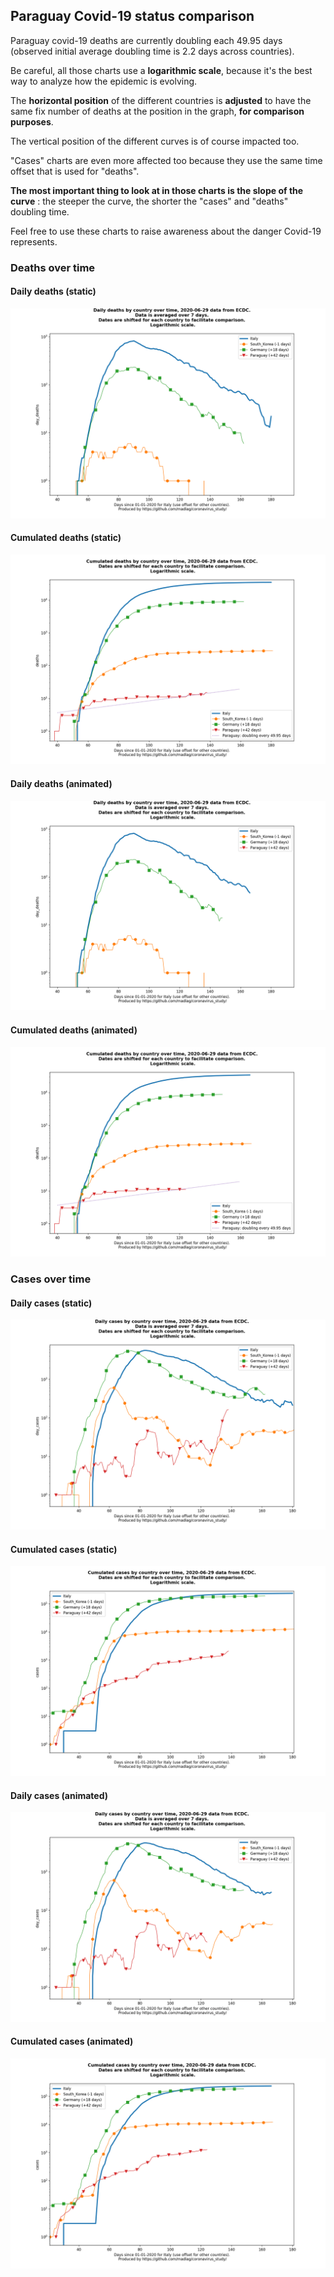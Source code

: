 ## Paraguay Covid-19 status comparison 

Paraguay covid-19 deaths are currently doubling each 49.95 days (observed initial average doubling time is 2.2 days across countries).



Be careful, all those charts use a **logarithmic scale**, because it's the best way to analyze how the epidemic is evolving.
 
The **horizontal position** of the different countries is **adjusted** to have the same fix number of deaths at the position in the graph, **for comparison purposes**.

The vertical position of the different curves is of course impacted too.

"Cases" charts are even more affected too because they use the same time offset that is used for "deaths".

**The most important thing to look at in those charts is the slope of the curve** : the steeper the curve, the shorter the "cases" and "deaths" doubling time.

Feel free to use these charts to raise awareness about the danger Covid-19 represents. 


 
### Deaths over time
 
#### Daily deaths (static)
![Paraguay covid-19 daily deaths static chart](https://raw.githubusercontent.com/madlag/coronavirus_study/master/notebooks/graphs/2020-06-29/countries/Paraguay/2020-06-29_Paraguay_day_deaths.png "Paraguay covid-19 day_deaths static chart")   
 
#### Cumulated deaths (static)
![Paraguay covid-19 cumulated deaths static chart](https://raw.githubusercontent.com/madlag/coronavirus_study/master/notebooks/graphs/2020-06-29/countries/Paraguay/2020-06-29_Paraguay_deaths.png "Paraguay covid-19 deaths static chart")   
 
#### Daily deaths (animated)
![Paraguay covid-19 daily deaths animated chart](https://raw.githubusercontent.com/madlag/coronavirus_study/master/notebooks/graphs/2020-06-29/countries/Paraguay/2020-06-29_Paraguay_day_deaths.gif "Paraguay covid-19 day_deaths animated chart")   
 
#### Cumulated deaths (animated)
![Paraguay covid-19 cumulated deaths animated chart](https://raw.githubusercontent.com/madlag/coronavirus_study/master/notebooks/graphs/2020-06-29/countries/Paraguay/2020-06-29_Paraguay_deaths.gif "Paraguay covid-19 deaths animated chart")   

 
### Cases over time
 
#### Daily cases (static)
![Paraguay covid-19 daily cases static chart](https://raw.githubusercontent.com/madlag/coronavirus_study/master/notebooks/graphs/2020-06-29/countries/Paraguay/2020-06-29_Paraguay_day_cases.png "Paraguay covid-19 day_cases static chart")   
 
#### Cumulated cases (static)
![Paraguay covid-19 cumulated cases static chart](https://raw.githubusercontent.com/madlag/coronavirus_study/master/notebooks/graphs/2020-06-29/countries/Paraguay/2020-06-29_Paraguay_cases.png "Paraguay covid-19 cases static chart")   
 
#### Daily cases (animated)
![Paraguay covid-19 daily cases animated chart](https://raw.githubusercontent.com/madlag/coronavirus_study/master/notebooks/graphs/2020-06-29/countries/Paraguay/2020-06-29_Paraguay_day_cases.gif "Paraguay covid-19 day_cases animated chart")   
 
#### Cumulated cases (animated)
![Paraguay covid-19 cumulated cases animated chart](https://raw.githubusercontent.com/madlag/coronavirus_study/master/notebooks/graphs/2020-06-29/countries/Paraguay/2020-06-29_Paraguay_cases.gif "Paraguay covid-19 cases animated chart")   

